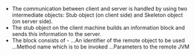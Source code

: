 * The communication between client and server is handled by using two intermediate objects: Stub object (on client side) and Skeleton object (on server side).
* The stub object on the client machine builds an information block and sends this information to the server. 
* The block consists of - 
...An identifier of the remote object to be used
...Method name which is to be invoked
...Parameters to the remote JVM

